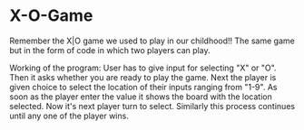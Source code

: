 # X-O-Game
Remember the X|O game we used to play in our childhood!!
The same game but in the form of code in which two players can play.

Working of the program:
User has to give input for selecting "X" or "O". Then it asks whether you are ready to play the game.
Next the player is given choice to select the location of their inputs ranging from "1-9".
As soon as the player enter the value it shows the board with the location selected.
Now it's next player turn to select.
Similarly this process continues until any one of the player wins.
